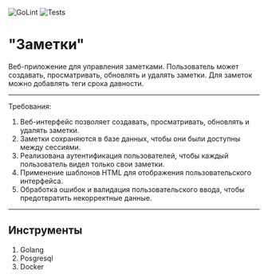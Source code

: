 ![GoLint](https://github.com/mar4ehk0/golang-notes/actions/workflows/linter.yml/badge.svg?branch=master) ![Tests](https://github.com/mar4ehk0/golang-notes/actions/workflows/tests.yml/badge.svg?branch=master)

# "Заметки"
Веб-приложение для управления заметками. Пользователь может создавать, просматривать, обновлять и удалять заметки. Для заметок можно добавлять теги срока давности.

---

Требования:
1. Веб-интерфейс позволяет создавать, просматривать, обновлять и удалять заметки.
1. Заметки сохраняются в базе данных, чтобы они были доступны между сессиями.
1. Реализована аутентификация пользователей, чтобы каждый пользователь видел только свои заметки.
1. Применение шаблонов HTML для отображения пользовательского интерфейса.
1. Обработка ошибок и валидация пользовательского ввода, чтобы предотвратить некорректные данные.

---
## Инструменты
1. Golang
1. Posgresql
1. Docker